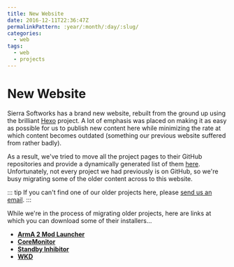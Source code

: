 ```yaml
---
title: New Website
date: 2016-12-11T22:36:47Z
permalinkPattern: :year/:month/:day/:slug/
categories:
  - web
tags:
  - web
  - projects
---
```


# New Website
Sierra Softworks has a brand new website, rebuilt from the ground up using the
brilliant [Hexo][hexo] project. A lot of emphasis was placed on making it as
easy as possible for us to publish new content here while minimizing the rate
at which content becomes outdated (something our previous website suffered
from rather badly).

As a result, we've tried to move all the project pages to their GitHub repositories
and provide a dynamically generated list of them [here](/projects/). Unfortunately,
not every project we had previously is on GitHub, so we're busy migrating some
of the older content across to this website.

::: tip
If you can't find one of our older projects here, please
[send us an email](mailto:contact@sierrasoftworks.com).
:::

<!-- more -->

While we're in the process of migrating older projects, here are links at which
you can download some of their installers...

 - [**ArmA 2 Mod Launcher**](https://cdn.sierrasoftworks.com/arma2ml/ArmA2ML.exe)
 - [**CoreMonitor**](https://cdn.sierrasoftworks.com/coremonitor/CoreMonitorSetup.exe)
 - [**Standby Inhibitor**](https://cdn.sierrasoftworks.com/standby-inhibitor/Standby%20Inhibitor%201.0.exe)
 - [**WKD**](https://cdn.sierrasoftworks.com/wkd/WKDSetup.exe)

[hexo]: https://hexo.io
